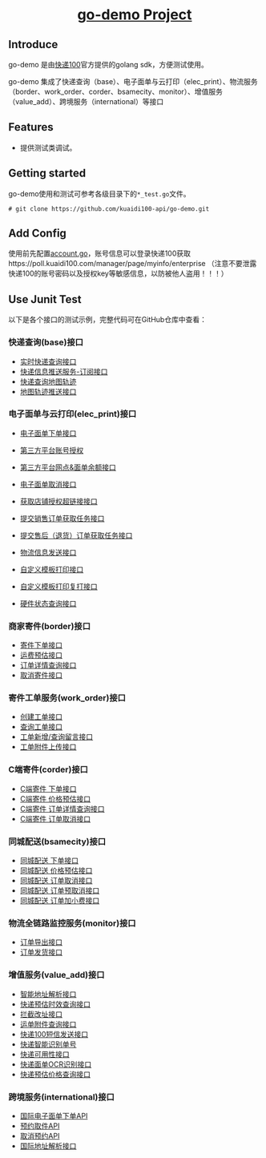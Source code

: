 <h1 align="center"><a href="https://github.com/kuaidi100-api/kuadi100-api/" target="_blank">go-demo Project</a></h1>

## Introduce

go-demo 是由[快递100](https://api.kuaidi100.com/home)官方提供的golang sdk，方便测试使用。

go-demo 集成了快递查询（base）、电子面单与云打印（elec_print）、物流服务（border、work_order、corder、bsamecity、monitor）、增值服务（value_add）、跨境服务（international）等接口

## Features

- 提供测试类调试。

## Getting started

go-demo使用和测试可参考各级目录下的`*_test.go`文件。

```
# git clone https://github.com/kuaidi100-api/go-demo.git
```

## Add Config

使用前先配置[account.go](https://github.com/kuaidi100-api/go-demo/blob/main/config/account.go)，账号信息可以登录快递100获取https://poll.kuaidi100.com/manager/page/myinfo/enterprise （注意不要泄露快递100的账号密码以及授权key等敏感信息，以防被他人盗用！！！）


## Use Junit Test

以下是各个接口的测试示例，完整代码可在GitHub仓库中查看：
### 快递查询(base)接口
- [实时快递查询接口](https://github.com/kuaidi100-api/go-demo/blob/main/base/query.go)
- [快递信息推送服务-订阅接口](https://github.com/kuaidi100-api/go-demo/blob/main/base/poll.go)
- [快递查询地图轨迹](https://github.com/kuaidi100-api/go-demo/blob/main/base/maptrack.go)
- [地图轨迹推送接口](https://github.com/kuaidi100-api/go-demo/blob/main/base/pollMap.go)

### 电子面单与云打印(elec_print)接口
- [电子面单下单接口](https://github.com/kuaidi100-api/go-demo/blob/main/elec_print/elec_order.go)
- [第三方平台账号授权](https://github.com/kuaidi100-api/go-demo/blob/main/elec_print/authThird.go)
- [第三方平台网点&面单余额接口](https://github.com/kuaidi100-api/go-demo/blob/main/elec_print/third_info.go)
- [电子面单取消接口](https://github.com/kuaidi100-api/go-demo/blob/main/elec_print/elec_cancel.go)

- [获取店铺授权超链接接口](https://github.com/kuaidi100-api/go-demo/blob/main/elec_print/shop_authorize.go)
- [提交销售订单获取任务接口](https://github.com/kuaidi100-api/go-demo/blob/main/elec_print/order_task.go)
- [提交售后（退货）订单获取任务接口](https://github.com/kuaidi100-api/go-demo/blob/main/elec_print/refundOrder_task.go)
- [物流信息发送接口](https://github.com/kuaidi100-api/go-demo/blob/main/elec_print/logistic_send.go)

- [自定义模板打印接口](https://github.com/kuaidi100-api/go-demo/blob/main/elec_print/elec_custom.go)
- [自定义模板打印复打接口](https://github.com/kuaidi100-api/go-demo/blob/main/elec_print/elec_printOld.go)
- [硬件状态查询接口](https://github.com/kuaidi100-api/go-demo/blob/main/elec_print/print_task.go)

### 商家寄件(border)接口
- [寄件下单接口](https://github.com/kuaidi100-api/go-demo/blob/main/border/border_create.go)
- [运费预估接口](https://github.com/kuaidi100-api/go-demo/blob/main/border/border_price.go)
- [订单详情查询接口](https://github.com/kuaidi100-api/go-demo/blob/main/border/border_detail.go)
- [取消寄件接口](https://github.com/kuaidi100-api/go-demo/blob/main/border/border_cancel.go)

### 寄件工单服务(work_order)接口
- [创建工单接口](https://github.com/kuaidi100-api/go-demo/blob/main/work_order/work_order_create.go)
- [查询工单接口](https://github.com/kuaidi100-api/go-demo/blob/main/work_order/work_order_query.go)
- [工单新增/查询留言接口](https://github.com/kuaidi100-api/go-demo/blob/main/work_order/work_order_reply.go)
- [工单附件上传接口](https://github.com/kuaidi100-api/go-demo/blob/main/work_order/work_order_upload.go)

### C端寄件(corder)接口
- [C端寄件 下单接口](https://github.com/kuaidi100-api/go-demo/blob/main/corder/corder_create.go)
- [C端寄件 价格预估接口](https://github.com/kuaidi100-api/go-demo/blob/main/corder/corder_price.go)
- [C端寄件 订单详情查询接口](https://github.com/kuaidi100-api/go-demo/blob/main/corder/corder_detail.go)
- [C端寄件 订单取消接口](https://github.com/kuaidi100-api/go-demo/blob/main/corder/corder_cancel.go)

### 同城配送(bsamecity)接口
- [同城配送 下单接口](https://github.com/kuaidi100-api/go-demo/blob/main/bsamecity/bsamecity_order.go)
- [同城配送 价格预估接口](https://github.com/kuaidi100-api/go-demo/blob/main/bsamecity/bsamecity_price.go)
- [同城配送 订单取消接口](https://github.com/kuaidi100-api/go-demo/blob/main/bsamecity/bsamecity_cancel.go)
- [同城配送 订单预取消接口](https://github.com/kuaidi100-api/go-demo/blob/main/bsamecity/bsamecity_precancel.go)
- [同城配送 订单加小费接口](https://github.com/kuaidi100-api/go-demo/blob/main/bsamecity/bsamecity_addfee.go)

### 物流全链路监控服务(monitor)接口
- [订单导出接口](https://github.com/kuaidi100-api/go-demo/blob/main/monitor/monitor_orderExport.go)
- [订单发货接口](https://github.com/kuaidi100-api/go-demo/blob/main/monitor/monitor_sendOut.go)

### 增值服务(value_add)接口
- [智能地址解析接口](https://github.com/kuaidi100-api/go-demo/blob/main/value_add/address_resoluton.go)
- [快递预估时效查询接口](https://github.com/kuaidi100-api/go-demo/blob/main/value_add/estimate_time.go)
- [拦截改址接口](https://github.com/kuaidi100-api/go-demo/blob/main/value_add/intercept_order.go)
- [运单附件查询接口](https://github.com/kuaidi100-api/go-demo/blob/main/value_add/back_order.go)
- [快递100短信发送接口](https://github.com/kuaidi100-api/go-demo/blob/main/value_add/sms_send.go)
- [快递智能识别单号](https://github.com/kuaidi100-api/go-demo/blob/main/value_add/auto_number.go)
- [快递可用性接口](https://github.com/kuaidi100-api/go-demo/blob/main/value_add/reachable.go)
- [快递面单OCR识别接口](https://github.com/kuaidi100-api/go-demo/blob/main/value_add/det_ocr.go)
- [快递预估价格查询接口](https://github.com/kuaidi100-api/go-demo/blob/main/value_add/estimate_price.go)

### 跨境服务(international)接口
- [国际电子面单下单API](https://github.com/kuaidi100-api/go-demo/blob/main/international/api_call.go)
- [预约取件API](https://github.com/kuaidi100-api/go-demo/blob/main/international/pick_up.go)
- [取消预约API](https://github.com/kuaidi100-api/go-demo/blob/main/international/cancel_pick_up.go)
- [国际地址解析接口](https://github.com/kuaidi100-api/go-demo/blob/main/international/international_address_resolution.go)

